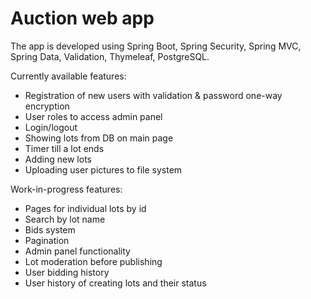 # Auction web app
The app is developed using Spring Boot, Spring Security, Spring MVC, Spring Data, Validation, Thymeleaf, PostgreSQL.

Currently available features:
- Registration of new users with validation & password one-way encryption
- User roles to access admin panel
- Login/logout
- Showing lots from DB on main page
- Timer till a lot ends
- Adding new lots 
- Uploading user pictures to file system

Work-in-progress features:
- Pages for individual lots by id
- Search by lot name
- Bids system
- Pagination
- Admin panel functionality
- Lot moderation before publishing
- User bidding history
- User history of creating lots and their status
